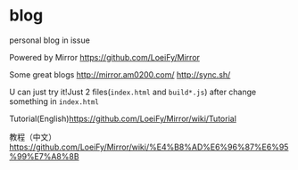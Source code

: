 # blog
personal blog in issue

Powered by Mirror  https://github.com/LoeiFy/Mirror

Some great blogs
http://mirror.am0200.com/
http://sync.sh/

U can just try it!Just 2 files(`index.html` and `build*.js`) after change something in `index.html`

Tutorial(English)https://github.com/LoeiFy/Mirror/wiki/Tutorial

教程（中文）https://github.com/LoeiFy/Mirror/wiki/%E4%B8%AD%E6%96%87%E6%95%99%E7%A8%8B
